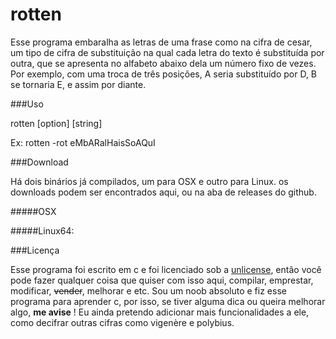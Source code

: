 # rotten

Esse programa embaralha as letras de uma frase como na cifra de cesar, um tipo de cifra de substituição na qual cada letra do texto é substituída por outra, que se apresenta no alfabeto abaixo dela um número fixo de vezes. Por exemplo, com uma troca de três posições, A seria substituído por D, B se tornaria E, e assim por diante.

###Uso

rotten [option] [string]

Ex: rotten -rot eMbARalHaisSoAQuI

###Download

Há dois binários já compilados, um para OSX e outro para Linux. os downloads podem ser encontrados aqui, ou na aba de releases do github.

#####OSX

#####Linux64:

###Licença

Esse programa foi escrito em c e foi licenciado sob a [unlicense](http://unlicense.org/), então você pode fazer qualquer coisa que quiser com isso aqui, compilar, emprestar, modificar, ~~vender~~, melhorar e etc. Sou um noob absoluto e fiz esse programa para aprender c, por isso, se tiver alguma dica ou queira melhorar algo, __me avise__ ! Eu ainda pretendo adicionar mais funcionalidades a ele, como decifrar outras cifras como vigenère e polybius.
